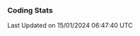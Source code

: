 ### Coding Stats

<!--START_SECTION:waka-->

 Last Updated on 15/01/2024 06:47:40 UTC
<!--END_SECTION:waka-->